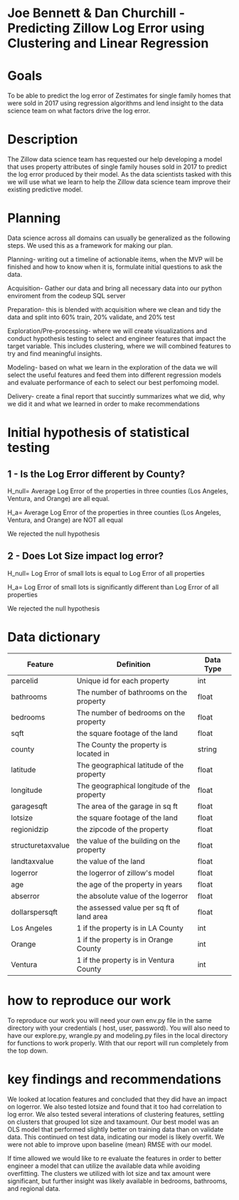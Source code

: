# Joe Bennett & Dan Churchill - Predicting Zillow Log Error using Clustering and Linear Regression


# Goals

To be able to predict the log error of Zestimates for single family homes that were sold in 2017 using regression algorithms and lend insight to the data science team on what factors drive the log error.






# Description

The Zillow data science team has requested our help developing a model that uses property attributes of single family houses sold in 2017 to predict the log error produced by their model. As the data scientists tasked with this we will use what we learn to help the Zillow data science team improve their existing predictive model.



# Planning

Data science across all domains can usually be generalized as the following steps. We used this as a framework for making our plan.

Planning- writing out a timeline of actionable items, when the MVP will be finished and how to know when it is, formulate initial questions to ask the data.

Acquisition- Gather our data and bring all necessary data into our python enviroment from the codeup SQL server 

Preparation- this is blended with acquisition where we clean and tidy the data and split into 60% train, 20% validate, and 20% test 

Exploration/Pre-processing- where we will create visualizations and conduct hypothesis testing to select and engineer features that impact the target variable.  This includes clustering, where we will combined features to try and find meaningful insights.

Modeling- based on what we learn in the exploration of the data we will select the useful features and feed them into different regression models and evaluate performance of each to select our best perfomoing model.

Delivery- create a final report that succintly summarizes what we did, why we did it and what we learned in order to make recommendations


# Initial hypothesis of statistical testing

## 1 - Is the Log Error different by County?
H_null= Average Log Error of the properties in three counties (Los Angeles, Ventura, and Orange) are all equal.

H_a= Average Log Error of the properties in three counties (Los Angeles, Ventura, and Orange) are NOT all equal

We rejected the null hypothesis

## 2 - Does Lot Size impact log error?
H_null= Log Error of small lots is equal to Log Error of all properties

H_a= Log Error of small lots is significantly different than Log Error of all properties 

We rejected the null hypothesis

# Data dictionary 

| Feature | Definition | Data Type |
| ----- | ----- | ----- |
| parcelid | Unique id for each property| int |
| bathrooms| The number of bathrooms on the property | float |
| bedrooms | The number of bedrooms on the property | float |
| sqft | the square footage of the land | float |
| county| The County the property is located in | string |
| latitude | The geographical latitude of the property | float |
| longitude | The geographical longitude of the property | float |
| garagesqft | The area of the garage in sq ft | float |
| lotsize | the square footage of the land | float |
| regionidzip | the zipcode of the property | float |
| structuretaxvalue | the value of the building on the property | float |
| landtaxvalue | the value of the land | float |
| logerror | the logerror of zillow's model | float |
| age | the age of the property in years | float |
| abserror | the absolute value of the logerror | float |
| dollarspersqft | the assessed value per sq ft of land area | float |
| Los Angeles | 1 if the property is in LA County | int |
| Orange | 1 if the property is in Orange County | int |
| Ventura | 1 if the property is in Ventura County | int |




# how to reproduce our work

To reproduce our work you will need your own env.py file in the same directory with your credentials ( host, user, password).  You will also need to have our explore.py, wrangle.py and modeling.py files in the local directory for functions to work properly. With that our report will run completely from the top down. 








# key findings and recommendations

We looked at location features and concluded that they did have an impact on logerror.  We also tested lotsize and found that it too had correlation to log error.  We also tested several interations of clustering features, settling on clusters that grouped lot size and taxamount. Our best model was an OLS model that performed slightly better on training data than on validate data.  This continued on test data, indicating our model is likely overfit.  We were not able to improve upon baseline (mean) RMSE with our model.  

If time allowed we would like to re evaluate the features in order to better engineer a model that can utilize the available data while avoiding overfitting.  The clusters we utilized with lot size and tax amount were significant, but further insight was likely available in bedrooms, bathrooms, and regional data.

